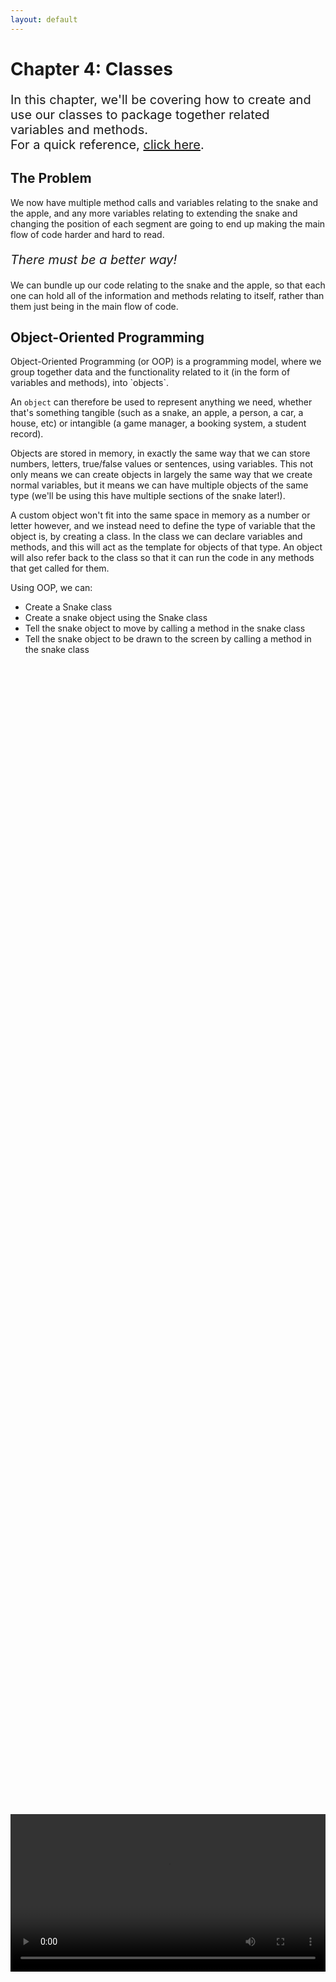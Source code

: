 ```yaml
---
layout: default
---
```


<h1>Chapter 4: Classes</h1>
<p style="font-size:20px">
In this chapter, we'll be covering how to create and use our classes to package together related variables and methods.
<br>
For a quick reference, <a href="../QuickReference/classes">click here</a>.
<br></p>

<h2>The Problem</h2>
We now have multiple method calls and variables relating to the snake and the apple, and any more variables relating to extending the snake and changing the position of each segment are going to end up making the main flow of code harder and hard to read.

<p style="font-size:20px"><i>There must be a better way!</i></p>

We can bundle up our code relating to the snake and the apple, so that each one can hold all of the information and methods relating to itself, rather than them just being in the main flow of code.


<h2 id="object_oriented_programming">Object-Oriented Programming</h2>
Object-Oriented Programming (or OOP) is a programming model, where we group together data and the functionality related to it (in the form of variables and methods), into `objects`.

An `object` can therefore be used to represent anything we need, whether that's something tangible (such as a snake, an apple, a person, a car, a house, etc) or intangible (a game manager, a booking system, a student record).

Objects are stored in memory, in exactly the same way that we can store numbers, letters, true/false values or sentences, using variables. This not only means we can create objects in largely the same way that we create normal variables, but it means we can have multiple objects of the same type (we'll be using this have multiple sections of the snake later!).

A custom object won't fit into the same space in memory as a number or letter however, and we instead need to define the type of variable that the object is, by creating a class. In the class we can declare variables and methods, and this will act as the template for objects of that type. An object will also refer back to the class so that it can run the code in any methods that get called for them.

Using OOP, we can:
<ul>
<li>Create a Snake class</li>
<li>Create a snake object using the Snake class</li>
<li>Tell the snake object to move by calling a method in the snake class</li>
<li>Tell the snake object to be drawn to the screen by calling a method in the snake class</li>
</ul>

<br>
<div style="display: flex; justify-content: center; align-items: center; height: 100%;">
  <video width="600" controls style="max-width: 100%;">
    <source src="{{ site.baseurl }}/Videos/ObjectOrientedProgramming.mp4" type="video/mp4">
    Your browser does not support the video tag.
  </video>
</div>
<br>

<h2 id="creating_a_class">Creating a Class</h2>

To turn our snake and apple into objects, we first need to create a “class” for each one. A class is a template for the type of object that it defines, and this type can be used just like the types we used to create variables earlier! So let’s create a class to define what a snake **_is_**.

<h3>New Class, New Tab</h3>
To keep everything tidy, let’s create a new tab in Processing for each class we make. You can create a new tab by clicking the button here:

<img src="../Images/newTab.png">

Select New Tab, then name the tab “**_Snake_**”

New tabs are simply for readability, as the code will be treated like it is all in one file when we run it, but in many programming languages, classes need to be created in new files, so we’ll do the same here!

In the new file, copy and paste the code below:<br>
{% highlight java %}
class Snake{
//class variables and methods here
}
{% endhighlight %}

This follows a structure of:
<blockquote style="font-size:20px">
class TYPE{<br>
  //class variables and methods here<br>
}
</blockquote>
- where the type is the name of the class.

Again, we’re seeing the curly brackets be used to bundle code together in scope, in this case, to relate all of the code about our snake together. A class can't be run in the way that a method can, as it is a definition of a structure, rather than a list of instructions, which is why we don't need round brackets to pass in information. We can pass in information when we create an object of our class type, but we'll get to that later!

<h3>Task</h3>
<blockquote>
Move all of the code related to the snake inside the curly brackets in the snake tab.
This should include the snakeX and snakeY variables, and the DrawSnake and MoveSnake methods. This will cause errors in your main tab, but we’ll fix those soon!
</blockquote>

<br>
<div style="display: flex; justify-content: center; align-items: center; height: 100%;">
  <video width="600" controls style="max-width: 100%;">
    <source src="{{ site.baseurl }}/Videos/CreatingAClass.mp4" type="video/mp4">
    Your browser does not support the video tag.
  </video>
</div>
<br>

<br>
<h2 id="initialising_class_objects">Initialising Class Objects</h2>
Now that we have a snake class, this can act as the template for a snake object. To create one of these, we need to create a snake object in the same way that we created int variables earlier.

<blockquote style="font-size:20px">
TYPE NAME = VALUE;
</blockquote>

In this case, our type is Snake, spelled just like our class. The name of the variable can be any variable name as described in chapter 1, so for simplicity, we’ll call it snake, all lowercase, so that it doesn’t conflict with the class name.

The value for a new object then follows the format of
<blockquote style="font-size:20px">
new TYPE()
</blockquote>

So, all together, to create our snake, we can use the format:

<blockquote style="font-size:20px">
TYPE NAME = new TYPE();
</blockquote>

Translating this to actual code, we can write:<br>
{% highlight java %}
Snake snake = new Snake();
{% endhighlight %}

Paste the above line of code into the main tab with the apple variable declarations at the top.
When the program is run, a snake object will be created, but it won’t do anything.


In the draw method, where we previously had DrawSnake and MoveSnake, add the code below:<br>
{% highlight java %}
snake.DrawSnake();
snake.MoveSnake();
{% endhighlight %}

Because we created the snake object, we can now access the methods and variables inside by using a full stop after the object’s name, then typing the variable or method name we’d like to use.


<h3>Task</h3>
<blockquote>
<ul>
<li>Create a class called Apple</li>
<li>Move the DrawApple method and appleX and appleY variables into the Apple class</li>
<li>Create an Apple object called apple</li>
<li>Call the DrawApple method from inside the draw method in the main tab</li>
</ul>
</blockquote>

<br>
<div style="display: flex; justify-content: center; align-items: center; height: 100%;">
  <video width="600" controls style="max-width: 100%;">
    <source src="{{ site.baseurl }}/Videos/CreatingAndAccessingObjects.mp4" type="video/mp4">
    Your browser does not support the video tag.
  </video>
</div>
<br>

<h2 id="refactoring">Refactoring</h2>
Now that we have all of the code for the apple and snake moved inside their classes, we can change the variable names to make them a little more straightforward. Editing your code to make it more readable and more performant is called refactoring, so let’s do that!

<h3>Task</h3>
<blockquote>
Go through your code and rename variables such as snakeX and snakeY to x and y. Variables in different classes can share the same name because they don't share scope! 

You can also rename your DrawSnake and MoveSnake methods to Draw and Move, and the same for the DrawApple method in the Apple class. This will mean that wherever you’re using those variables and method names you’ll need to make sure the names match!
</blockquote>


<br>
<div style="display: flex; justify-content: center; align-items: center; height: 100%;">
  <video width="600" controls style="max-width: 100%;">
    <source src="{{ site.baseurl }}/Videos/RefactoringVariableNames.mp4" type="video/mp4">
    Your browser does not support the video tag.
  </video>
</div>
<br>

<br>
<h2 id="constructors">Constructors</h2>
When creating a new apple, it would be useful to define where it should be created instead of using the default values.

For this, we could set up its *x* and *y* values after we’ve created it, but remembering to have to do that every time wouldn’t be ideal.
<p style="font-size:20px"><i>There must be a better way!</i></p>

You may have noticed that the value used when creating a new object...
<blockquote style="font-size:20px">
new NAME();
</blockquote>
...looks very similar to calling a method:
<blockquote style="font-size:20px">
NAME();
</blockquote>

This is because creating a new object also runs a method, which is known as the constructor.

By default, the constructor will just create the object, but we can define custom constructors to add in custom code that we want to run when the object is created.

To create a custom constructor for the Apple class, paste the code below inside the class.<br>
{% highlight java %}
Apple(){
//object setup code here
}
{% endhighlight %}

Constructors look like methods that use the class name as the type, and don’t have a custom name:

<blockquote style="font-size:20px">
TYPE(){<br>
	//CODE<br>
}
</blockquote>

<br>
<h3>Task</h3>
<blockquote>
Inside the curly brackets of the Apple constructor, add some code to change the x and y variables to 520, and 280.
</blockquote>


<br>
<div style="display: flex; justify-content: center; align-items: center; height: 100%;">
  <video width="600" controls style="max-width: 100%;">
    <source src="{{ site.baseurl }}/Videos/Constructors.mp4" type="video/mp4">
    Your browser does not support the video tag.
  </video>
</div>
<br>

Running the program should now show the apple in a different starting position, but this still isn’t quite what we want. If we wanted the apple to spawn in a different starting position, we’d need to provide different numbers in the constructor, which again would just be hardcoding in values.

<p style="font-size:20px"><i>There must be a better way!</i></p>


<br>
<h2 id="passing_parameters">Passing Parameters</h2>
It would be good if we could pass information into the constructor, in exactly the same way that we pass values in to the `background`, `size`, `rect` or `println` methods. To do this, we need to declare local variables called “parameters” inside the round brackets of our constructor (we can do exactly this for other methods too!) and make use of the variables, as if they already had values in them. When we call the constructor by initialising the object, we’ll then need to pass in matching information (of the right type!) to create the object.


Edit the Apple constructor, so that it looks like the line of code below:<br>
{% highlight java %}
Apple(int startX, int startY){
{% endhighlight %}

You should then be able to adapt your code, to assign the values in startX and startY to the x and y variables, in the same way that you assigned 520 and 280 to them.

When we create parameters for a method, they can be of any datatype, even other classes!

All together, the Apple constructor should look like this:<br>
{% highlight java %}
Apple(int startX, int startY){
	x = startX;
	y = startY;
}
{% endhighlight %}

Creating the apple variable back in the main tab will now need you to enter values inside the round brackets, just like we did for background, size and rect. As we’re just passing in information, we don’t need to declare the variable’s type or name, just pass in the value to be used on the other side. At this point, let’s put the apple back where it was originally, this should look like this:<br>
{% highlight java %}
Apple apple = new Apple(400,200);
{% endhighlight %}

<h3>Task</h3>
<blockquote>
Create a constructor for the snake class that takes in values that can be stored in the x and y variables.
</blockquote>
<br>
When we run the code, we should see that the program looks largely the same as it did at the beginning of this chapter, but our code is now much more split up, making the main tab a lot cleaner.

<div style="display: flex; justify-content: center; align-items: center; height: 100%;">
  <video width="600" controls style="max-width: 100%;">
    <source src="{{ site.baseurl }}/Videos/ParameterPassing.mp4" type="video/mp4">
    Your browser does not support the video tag.
  </video>
</div>
<br>

<br>
<h2 id="adding_randomness">Adding Randomness</h2>
Having the apple in our snake game spawn in the same place every time isn't very useful, so let's add some randomness.

In Processing we can do this by making use of the `random` function. We'll cover functions more in the future, but they are ultimately just methods that return a value. In this case, we can pass in an upper and lower bound, and the random function will return a random value within these bounds.

<img src="../Images/random_method.png" width="250" height="125">

As a test, paste the code below into your setup method:
{% highlight java %}
println( random(0,100) );
{% endhighlight %}
<br>

Running your code multiple times should put different numbers between 0 and 100 in the console!

<h3>Note</h3>
<blockquote>Whilst the random function is a method call, in the above example, it's being used inside the print method because it returns a value. This means that it doesn't need another semicolon, as it's already inside a line with an instruction that ends with a semicolon!</blockquote>

<br>
<h3>Casting</h3>
You may have noticed that the numbers returned by the random function aren't whole numbers. This is a problem, as if we want to pass random numbers into the constructor for the apple, they need to be integers to match the constructor parameters. Thankfully, we can convert numbers with decimal numbers into integers, using a technique called "casting". To cast a number to an integer, we just need to put "(int)" in-front of it.

As a test, change the previous test code in your setup method to include the (int) like this:
{% highlight java %}
println( (int) random(0,100) );
{% endhighlight %}

Running the program should now mean that the number printing out in the console is a whole number!


<br>
<div style="display: flex; justify-content: center; align-items: center; height: 100%;">
  <video width="600" controls style="max-width: 100%;">
    <source src="{{ site.baseurl }}/Videos/RandomAndCasting.mp4" type="video/mp4">
    Your browser does not support the video tag.
  </video>
</div>
<br>

<h2 id="putting_it_together" >Putting It Together</h2>
As we don't just want to spawn our apple in a random position when the program starts (but also when it gets eaten later!), we can make a method called "RespawnApple" that re-creates the apple object at a random location, and use that in the setup method for now.

Paste the code below into your main tab, below all of your other code:
{% highlight java %}
void RespawnApple(){
  apple = new Apple(400,200);
}
{% endhighlight %}
<br>

Note how we're not declaring a new type for the apple variable, because we aren't creating it at this point, we're only assigning a new value into it. This is exactly the same as saying x = 3, instead of int x = 3, when just wanting to update the value.

<li>Add in a call to RespawnApple in the setup method, somewhere after the size method call.</li>

We can now replace the 400 and 200 with some maths, so make sure we have a random number for each that conforms to the spacing we want in the snake game. To do this, we're going to make use of some in-built variables called "width" and "height", which store the width and height of the canvas in pixels. We're going to divide the canvas up based on the size command, so that the apple conforms to a grid of possible positions, randomise the position within that grid, then multiply by size to get back to our original coordinate system.
Replace the line of code inside the RespawnApple method with the following code:

{% highlight java %}
int gridWidth = width/size;
int gridHeight = height/size;
int gridX = (int)random(0,gridWidth);
int gridY = (int)random(0,gridHeight);

int finalX = gridX * size;
int finalY = gridY * size;

apple = new Apple(finalX,finalY);
{% endhighlight %}

You don't need to understand this code fully to continue, but it would be good to understand it so that you can build up code like this on your own. Make sure to watch the video below to follow along with how it was constructed if you're unsure.

If you've added in the method call correctly, you should now see that every time we restart the game, the apple starts in a random location.

<br>
<div style="display: flex; justify-content: center; align-items: center; height: 100%;">
  <video width="600" controls style="max-width: 100%;">
    <source src="{{ site.baseurl }}/Videos/PlacingTheApple.mp4" type="video/mp4">
    Your browser does not support the video tag.
  </video>
</div>
<br>

<h2>Quick check!</h2>
Before you move on, let's have a quick check that you've got everything so far!
<div class="question1container" data-correct-answer="B">
    <h3>What are classes used for?</h3>
    <form id="quizForm">
        <input type="radio" id="option1" name="answer" value="A" data-feedback="That's not quite right, classes are useful for grouping together related variables, but they can also group together methods!">
        <label for="option1">Grouping variables together, but not methods.</label><br>
        <input type="radio" id="option2" name="answer" value="B" data-feedback="That's correct! Classes act as templates for 'objects', and can group together variables and methods to do this!">
        <label for="option2">Grouping variables and methods together, as a template for 'objects'.</label><br>
        <input type="radio" id="option3" name="answer" value="C" data-feedback="That's not quite right, classes are useful for grouping together variables and methods, but this shouldn't just be so that they're out of the way.">
        <label for="option3">Grouping variables and methods together so that they're out of the way.</label><br>
        <input type="radio" id="option4" name="answer" value="D" data-feedback="That's not quite right, methods group together lines of code we want to run, whereas classes group together variables and methods to define objects.">
        <label for="option4">The same as methods.</label><br><br>
        <button type="button" onclick="checkAnswer('.question1container')">Submit</button><p id="result" class="result"></p>
    </form>
</div>

<div class="question2container" data-correct-answer="B">
    <h3>Which of these lines of code would correctly create an empty class called "GameManager"?</h3>
    <form id="quizForm">
        <input type="radio" id="option21" name="answer" value="A" data-feedback="That's not quite right, whilst a class definition can include methods to be run, the class itself doesn't run, so it doesn't need the round brackets for passing in information at this point!">
        <label for="option21">class GameManager(){ }</label><br>
        <input type="radio" id="option22" name="answer" value="B" data-feedback="That's correct! The class name is used with curly brackets to define the scope of the included variables and methods.">
        <label for="option22">class GameManager{ }</label><br>
        <input type="radio" id="option23" name="answer" value="C" data-feedback="That's not quite right, this is the part of the line of code that would create a new GameManager object, although this isn't being assigned to a variable, so it would be discarded.">
        <label for="option23">new GameManager();</label><br>
        <input type="radio" id="option24" name="answer" value="D" data-feedback="That's not quite right, this is the line of code you would write to declare a new space in memory for a GameManager object, without initialising one.">
        <label for="option24">GameManager gameManager;</label><br><br>
        <button type="button" onclick="checkAnswer('.question2container')">Submit</button><p id="result" class="result">  </p>
    </form>
</div>

<div class="question3container" data-correct-answer="A">
    <h3>Which line of code would create an empty constructor for a class called Animal?</h3>
    <form id="quizForm">
        <input type="radio" id="option31" name="answer" value="A" data-feedback="That's correct! The constructor is a method that uses the class name as the return type, and doesn't include a custom name.">
        <label for="option31">Animal(){ }</label><br>
        <input type="radio" id="option32" name="answer" value="B" data-feedback="That's not quite right, like other methods, a constructor defines scope for code that should be run, but the definition itself doesn't run like the lines inside it, so it doesn't need a semicolon at the end!">
        <label for="option32">Animal(){ };</label><br>
        <input type="radio" id="option33" name="answer" value="C" data-feedback="That's not quite right, like other methods, a constructor needs round brackets for passing in information should we choose to add that in.">
        <label for="option33">Animal{ }</label><br>
        <input type="radio" id="option34" name="answer" value="D" data-feedback="That's not quite right, because this is the constructor, we don't need to give it a custom name.">
        <label for="option34">Animal animal(){}</label><br><br>
        <button type="button" onclick="checkAnswer('.question3container')">Submit</button><p id="result" class="result">  </p>
    </form>
</div>

<br>
<h2 id="snake_video">Snake Game: Part 4</h2>
We've already covered the content in this video, but feel free to watch through what we've covered on methods as a reminder.
<div style="display: flex; justify-content: center; align-items: center; height: 100%;">
  <video width="600" controls style="max-width: 100%;">
    <source src="{{ site.baseurl }}/Videos/Chapter4Summary.mp4" type="video/mp4">
    Your browser does not support the video tag.
  </video>
</div>

<br>
<h2>Summary</h2>
This chapter covers the start of using classes in object-oriented programming. This is a really common place for people to become less confident with their programming skills, but it’s vital for all of the cool stuff you’ll be doing in the coming chapters, so make sure you really understand what we’ve covered before moving on!

<br>
<h2>Project Files</h2>
To download the completed project files for this chapter, <a href="{{ site.baseurl }}/ProcessingFiles/Chapter4_Classes.zip" target="_blank">click here</a>. Make sure to extract the files from the zip before trying to open them!
<br>

<h2>Extension Task</h2>
You don't need to complete this to move on, but feel free to be get creative!
<blockquote>
Create a class for a Trap object, that the player has to avoid!<br>
This will be very similar to the Apple class, but you should change the code in its Draw method to make it look like something you'd want to avoid!<br>
When we cover the code for eating the apple, make sure to add in some similar code that restarts the game if the snake runs into the trap! At that point you could also make the trap move whenever the apple gets eaten!
</blockquote>

<br>
<h2>Explore</h2>
<ul>
    <li><h3><a href="./arrays">How do I store multiple of the same type of object?</a></h3></li>
    <li><h3><a href="./inheritance">How do I create multiple similar classes without loads of repetition?</a></h3></li>
    <li><h3><a href="https://www.youtube.com/watch?v=Fj-cmQ55J5Y" target="_blank">What if I don't initialise an object variable?</a></h3></li>
</ul>


<h2>More Help</h2>
<ul>
    <li><h3><a href="https://youtu.be/4JzDttgdILQ?si=93lcy8rAmxH__UnH&t=14550" target="_blank">Classes and objects</a></h3></li>
    <li><h3><a href="https://youtu.be/4JzDttgdILQ?si=E5-XeYLItVJFNJ-z&t=15920" target="_blank">Constructor arguments</a></h3></li>
</ul>

<p style="font-size: 30px; text-align: right;"><a href="./conditionals">Chapter 5 >></a></p>

<br>
<br>
<br>

	{% include quiz_script.html %}